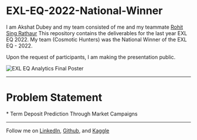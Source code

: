 # EXL-EQ-2022-National-Winner

I am Akshat Dubey and my team consisted of me and my teammate <a href = "https://www.linkedin.com/in/rohit-singh-rathaur/">Rohit Sing Rathaur</a> This repository contains the deliverables for the last year EXL EQ 2022. My team (Cosmotic Hunters) was the National Winner of the EXL EQ - 2022. 

Upon the request of participants, I am making the presentation public. 



![EXL EQ Analytics Final Poster](https://user-images.githubusercontent.com/47806749/230824788-20f8e021-e010-4a95-bbf2-bd06a229039f.jpeg)


********

<h1> Problem Statement </h1>
* Term Deposit Prediction Through Market Campaigns

********

Follow me on <a href = "https://www.linkedin.com/in/akshat0007/">LinkedIn</a>, <a href ="https://github.com/dubeyakshat07">Github</a>, and <a href = "https://www.kaggle.com/akshat0007"> Kaggle </a>
